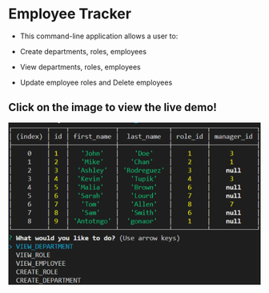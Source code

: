 # Employee Tracker

 * This command-line application allows a user to:
 
  * Create departments, roles, employees

  * View departments, roles, employees

  * Update employee roles and Delete employees

 ## Click on the image to view the live demo!
 
  [  ![screenshot](https://github.com/goantonioUW/employeeTracker/blob/master/Assets/Screenshot.png)](./Assets/employeeTrackerGif.gif)

